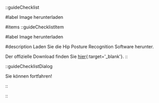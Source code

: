 ::guideChecklist

#label
Image herunterladen

#items
::guideChecklistItem

#label
Image herunterladen

#description
Laden Sie die Hip Posture Recognition Software herunter.

Der offizielle Download finden Sie [hier](https://github.com){:target='_blank'}.
::

::guideChecklistDialog

Sie können fortfahren!

::

::